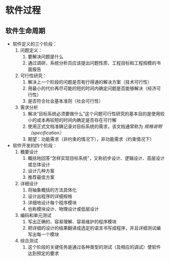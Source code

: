 # 软件过程

## 软件生命周期

+ 软件定义的三个阶段：
    1. 问题定义：
        1. 要解决问题是什么
        2. 通过调研，系统分析员应该提出问题性质、工程目标和工程规模的书面报告
    2. 可行性研究：
        1. 解决上一个阶段的问题是否有行得通的解决方案（技术可行性）
        2. 用最小的代价再尽可能的短的时间内确定问题是否能够解决（经济可行性）
        3. 是否符合社会基本准则（社会可行性）
    3. 需求分析
        1. 解决“目标系统必须要做什么”这个问题可行性研究的基本目的是使用较小的成本再较短的时间内确定是否存在可行解
        2. 使用正式文档准确记录对目标系统的需求，该文档通常称为 *规格说明（specification）*
        3. 期望：功能需求（非约束的情况下），非功能需求（约束情况下）
+ 软件开发的四个阶段：
    1. 概要设计
        1. 概括地回答“怎样实现目标系统”，又称初步设计、逻辑设计、高层设计或总体设计
        2. 设计几种方案
        3. 推荐最佳方案
    2. 详细设计
        1. 将抽象概括的方法具体化
        2. 设计出程序的详细规格
        3. 详细地设计每个程序模块
        4. 也称模块设计、物理设计或低层设计
    3. 编码和单元测试
        1. 写出正确的、容易理解、容易维护的程序模块
        2. 把详细的设计的结果翻译成选定的语言书写成程序，并且详细测试编写出每一个模块
    4. 综合测试
        1. 这个阶段的关键任务是通过各种类型的测试（及相应的调试）使软件达到预定的要求
